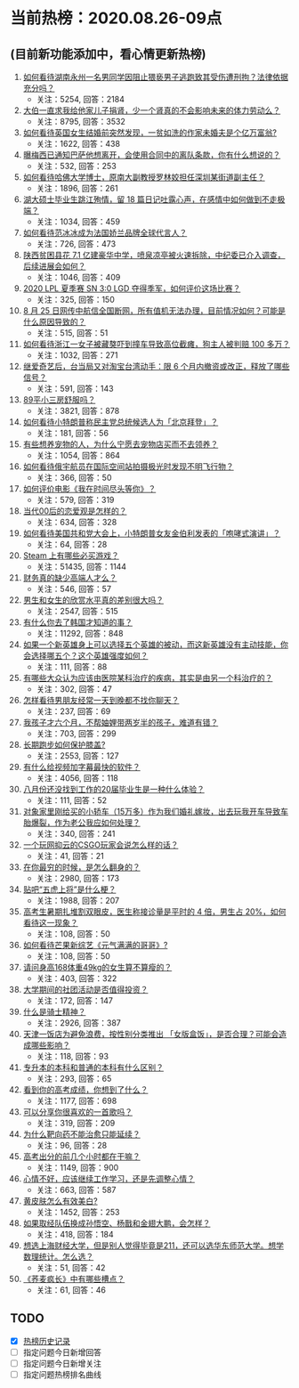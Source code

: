 # 当前热榜：2020.08.26-09点
## (目前新功能添加中，看心情更新热榜)
1. [如何看待湖南永州一名男同学因阻止猥亵男子逃跑致其受伤遭刑拘？法律依据充分吗？](https://www.zhihu.com/question/417223444)
    * 关注：5254, 回答：2184
2. [大伯一直求我给他家儿子捐肾，少一个肾真的不会影响未来的体力劳动么？](https://www.zhihu.com/question/416489713)
    * 关注：8795, 回答：3532
3. [如何看待英国女生结婚前突然发现，一贫如洗的作家未婚夫是个亿万富翁?](https://www.zhihu.com/question/416839200)
    * 关注：1622, 回答：438
4. [曝梅西已通知巴萨他想离开，会使用合同中的离队条款，你有什么想说的？](https://www.zhihu.com/question/417570414)
    * 关注：532, 回答：253
5. [如何看待哈佛大学博士，原南大副教授罗林姣担任深圳某街道副主任？](https://www.zhihu.com/question/416936262)
    * 关注：1896, 回答：261
6. [湖大硕士毕业生跳江殉情，留 18 篇日记吐露心声，在感情中如何做到不走极端？](https://www.zhihu.com/question/417493582)
    * 关注：1034, 回答：459
7. [如何看待范冰冰成为法国娇兰品牌全球代言人？](https://www.zhihu.com/question/417164188)
    * 关注：726, 回答：473
8. [陕西贫困县花 7.1 亿建豪华中学，喷泉凉亭被火速拆除，中纪委已介入调查，后续进展会如何？](https://www.zhihu.com/question/417405323)
    * 关注：1046, 回答：409
9. [2020 LPL 夏季赛 SN 3:0 LGD 夺得季军，如何评价这场比赛？](https://www.zhihu.com/question/417475743)
    * 关注：325, 回答：150
10. [8 月 25 日网传中航信全国断网，所有值机无法办理，目前情况如何？可能是什么原因导致的？](https://www.zhihu.com/question/417473485)
    * 关注：515, 回答：51
11. [如何看待浙江一女子被藏獒吓到撞车导致高位截瘫，狗主人被判赔 100 多万？](https://www.zhihu.com/question/417466297)
    * 关注：1032, 回答：271
12. [继爱奇艺后，台当局又对淘宝台湾动手：限 6 个月内撤资或改正，释放了哪些信号？](https://www.zhihu.com/question/417126109)
    * 关注：591, 回答：143
13. [89平小三房舒服吗？](https://www.zhihu.com/question/394899251)
    * 关注：3821, 回答：878
14. [如何看待小特朗普称民主党总统候选人为「北京拜登」？](https://www.zhihu.com/question/417480487)
    * 关注：181, 回答：56
15. [有些想养宠物的人，为什么宁愿去宠物店买而不去领养？](https://www.zhihu.com/question/311784782)
    * 关注：1054, 回答：864
16. [如何看待俄宇航员在国际空间站拍摄极光时发现不明飞行物？](https://www.zhihu.com/question/416315766)
    * 关注：366, 回答：50
17. [如何评价电影《我在时间尽头等你》？](https://www.zhihu.com/question/363069702)
    * 关注：579, 回答：319
18. [当代00后的恋爱观是怎样的？](https://www.zhihu.com/question/363083960)
    * 关注：634, 回答：328
19. [如何看待美国共和党大会上，小特朗普女友金伯利发表的「咆哮式演讲」？](https://www.zhihu.com/question/417551611)
    * 关注：64, 回答：28
20. [Steam 上有哪些必买游戏？](https://www.zhihu.com/question/35296900)
    * 关注：51435, 回答：1144
21. [财务真的缺少高端人才么？](https://www.zhihu.com/question/414810885)
    * 关注：546, 回答：57
22. [男生和女生的欣赏水平真的差别很大吗？](https://www.zhihu.com/question/402865533)
    * 关注：2547, 回答：515
23. [有什么你去了韩国才知道的事？](https://www.zhihu.com/question/340882059)
    * 关注：11292, 回答：848
24. [如果一个新英雄身上可以选择五个英雄的被动，而这新英雄没有主动技能，你会选择哪五个？这个英雄强度如何？](https://www.zhihu.com/question/415860703)
    * 关注：111, 回答：88
25. [有哪些大众认为应该由医院某科治疗的疾病，其实是由另一个科治疗的？](https://www.zhihu.com/question/417438839)
    * 关注：302, 回答：47
26. [怎样看待男朋友经常一天到晚都不找你聊天？](https://www.zhihu.com/question/373326913)
    * 关注：237, 回答：69
27. [我孩子才六个月，不帮妯娌带两岁半的孩子，难道有错？](https://www.zhihu.com/question/394626606)
    * 关注：703, 回答：299
28. [长期跑步如何保护膝盖?](https://www.zhihu.com/question/385600001)
    * 关注：2553, 回答：127
29. [有什么给视频加字幕最快的软件？](https://www.zhihu.com/question/24677921)
    * 关注：4056, 回答：118
30. [八月份还没找到工作的20届毕业生是一种什么体验？](https://www.zhihu.com/question/411285703)
    * 关注：111, 回答：52
31. [对象家里刚给买的小轿车（15万多）作为我们婚礼嫁妆，出去玩我开车导致车胎爆裂，作为老公我应如何处理？](https://www.zhihu.com/question/416039468)
    * 关注：340, 回答：241
32. [一个玩网抑云的CSGO玩家会说怎么样的话？](https://www.zhihu.com/question/413300124)
    * 关注：41, 回答：21
33. [在你最穷的时候，是怎么翻身的？](https://www.zhihu.com/question/403275033)
    * 关注：2980, 回答：173
34. [贴吧“五虎上将”是什么梗？](https://www.zhihu.com/question/408023533)
    * 关注：1988, 回答：207
35. [高考生暑期扎堆割双眼皮，医生称接诊量是平时的 4 倍，男生占 20%，如何看待这一现象？](https://www.zhihu.com/question/413955526)
    * 关注：108, 回答：50
36. [如何看待芒果新综艺《元气满满的哥哥》?](https://www.zhihu.com/question/405595530)
    * 关注：108, 回答：50
37. [请问身高168体重49kg的女生算不算瘦的？](https://www.zhihu.com/question/415419062)
    * 关注：403, 回答：322
38. [大学期间的社团活动是否值得投资？](https://www.zhihu.com/question/417533607)
    * 关注：172, 回答：147
39. [什么是骑士精神？](https://www.zhihu.com/question/21308055)
    * 关注：2926, 回答：387
40. [天津一饭店为避免浪费，按性别分类推出 「女版盒饭」，是否合理？可能会造成哪些影响？](https://www.zhihu.com/question/417437132)
    * 关注：118, 回答：93
41. [专升本的本科和普通的本科有什么区别？](https://www.zhihu.com/question/24353302)
    * 关注：293, 回答：65
42. [看到你的高考成绩，你想到了什么？](https://www.zhihu.com/question/408751424)
    * 关注：1177, 回答：698
43. [可以分享你很喜欢的一首歌吗？](https://www.zhihu.com/question/415929818)
    * 关注：319, 回答：209
44. [为什么靶向药不能治愈只能延续？](https://www.zhihu.com/question/407785730)
    * 关注：96, 回答：28
45. [高考出分的前几个小时都在干嘛？](https://www.zhihu.com/question/408424619)
    * 关注：1149, 回答：900
46. [心情不好，应该继续工作学习，还是先调整心情？](https://www.zhihu.com/question/413105599)
    * 关注：663, 回答：587
47. [黄皮肤怎么有效美白?](https://www.zhihu.com/question/372569774)
    * 关注：1452, 回答：253
48. [如果取经队伍换成孙悟空、杨戬和金翅大鹏，会怎样？](https://www.zhihu.com/question/307789203)
    * 关注：418, 回答：184
49. [想选上海财经大学，但是别人觉得毕竟是211，还可以选华东师范大学。想学数理统计。怎么选？](https://www.zhihu.com/question/409613256)
    * 关注：51, 回答：42
50. [《荞麦疯长》中有哪些槽点？](https://www.zhihu.com/question/417529716)
    * 关注：61, 回答：46
## TODO
* [x] [热榜历史记录](hot_history/AllHot.md)
* [ ] 指定问题今日新增回答
* [ ] 指定问题今日新增关注
* [ ] 指定问题热榜排名曲线
